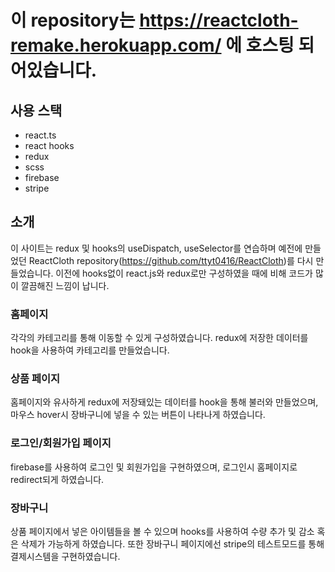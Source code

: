# 이 repository는 https://reactcloth-remake.herokuapp.com/ 에 호스팅 되어있습니다.

## 사용 스택

- react.ts
- react hooks
- redux
- scss
- firebase
- stripe

## 소개

이 사이트는 redux 및 hooks의 useDispatch, useSelector를 연습하며 예전에 만들었던 ReactCloth repository(https://github.com/ttyt0416/ReactCloth)를 다시 만들었습니다. 이전에 hooks없이 react.js와 redux로만 구성하였을 때에 비해 코드가 많이 깔끔해진 느낌이 납니다.

### 홈페이지

각각의 카테고리를 통해 이동할 수 있게 구성하였습니다. redux에 저장한 데이터를 hook을 사용하여 카테고리를 만들었습니다.

### 상품 페이지

홈페이지와 유사하게 redux에 저장돼있는 데이터를 hook을 통해 불러와 만들었으며, 마우스 hover시 장바구니에 넣을 수 있는 버튼이 나타나게 하였습니다.

### 로그인/회원가입 페이지

firebase를 사용하여 로그인 및 회원가입을 구현하였으며, 로그인시 홈페이지로 redirect되게 하였습니다.

### 장바구니

상품 페이지에서 넣은 아이템들을 볼 수 있으며 hooks를 사용하여 수량 추가 및 감소 혹은 삭제가 가능하게 하였습니다. 또한 장바구니 페이지에선 stripe의 테스트모드를 통해 결제시스템을 구현하였습니다.
